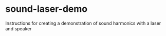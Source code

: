# sound-laser-demo
Instructions for creating a demonstration of sound harmonics with a laser and speaker
